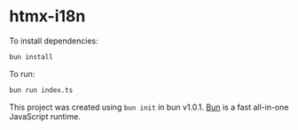 # htmx-i18n

To install dependencies:

```bash
bun install
```

To run:

```bash
bun run index.ts
```

This project was created using `bun init` in bun v1.0.1. [Bun](https://bun.sh) is a fast all-in-one JavaScript runtime.

